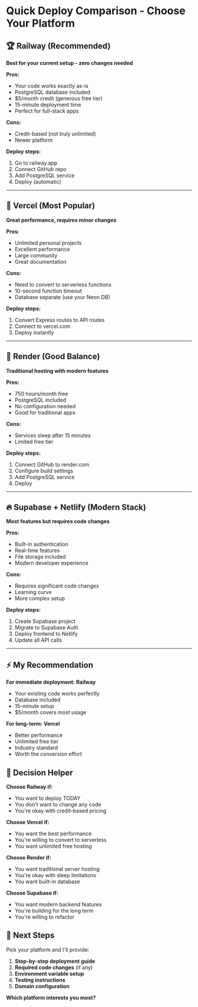 # Quick Deploy Comparison - Choose Your Platform

## 🏆 **Railway** (Recommended)
**Best for your current setup - zero changes needed**

**Pros:**
- Your code works exactly as-is
- PostgreSQL database included
- $5/month credit (generous free tier)
- 15-minute deployment time
- Perfect for full-stack apps

**Cons:**
- Credit-based (not truly unlimited)
- Newer platform

**Deploy steps:**
1. Go to railway.app
2. Connect GitHub repo
3. Add PostgreSQL service
4. Deploy (automatic)

---

## 🚀 **Vercel** (Most Popular)
**Great performance, requires minor changes**

**Pros:**
- Unlimited personal projects
- Excellent performance
- Large community
- Great documentation

**Cons:**
- Need to convert to serverless functions
- 10-second function timeout
- Database separate (use your Neon DB)

**Deploy steps:**
1. Convert Express routes to API routes
2. Connect to vercel.com
3. Deploy instantly

---

## 🔧 **Render** (Good Balance)
**Traditional hosting with modern features**

**Pros:**
- 750 hours/month free
- PostgreSQL included
- No configuration needed
- Good for traditional apps

**Cons:**
- Services sleep after 15 minutes
- Limited free tier

**Deploy steps:**
1. Connect GitHub to render.com
2. Configure build settings
3. Add PostgreSQL service
4. Deploy

---

## 🔥 **Supabase + Netlify** (Modern Stack)
**Most features but requires code changes**

**Pros:**
- Built-in authentication
- Real-time features
- File storage included
- Modern developer experience

**Cons:**
- Requires significant code changes
- Learning curve
- More complex setup

**Deploy steps:**
1. Create Supabase project
2. Migrate to Supabase Auth
3. Deploy frontend to Netlify
4. Update all API calls

---

## ⚡ **My Recommendation**

**For immediate deployment: Railway**
- Your existing code works perfectly
- Database included
- 15-minute setup
- $5/month covers most usage

**For long-term: Vercel**
- Better performance
- Unlimited free tier
- Industry standard
- Worth the conversion effort

## 🎯 **Decision Helper**

**Choose Railway if:**
- You want to deploy TODAY
- You don't want to change any code
- You're okay with credit-based pricing

**Choose Vercel if:**
- You want the best performance
- You're willing to convert to serverless
- You want unlimited free hosting

**Choose Render if:**
- You want traditional server hosting
- You're okay with sleep limitations
- You want built-in database

**Choose Supabase if:**
- You want modern backend features
- You're building for the long term
- You're willing to refactor

## 🚀 **Next Steps**

Pick your platform and I'll provide:
1. **Step-by-step deployment guide**
2. **Required code changes** (if any)
3. **Environment variable setup**
4. **Testing instructions**
5. **Domain configuration**

**Which platform interests you most?**